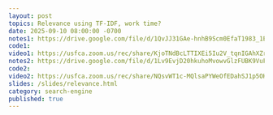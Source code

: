 ```yaml
---
layout: post
topics: Relevance using TF-IDF, work time?
date: 2025-09-10 08:00:00 -0700
notes1: https://drive.google.com/file/d/1QvJJ31GAe-hnhB9Scm0EfaT1983_1EjY/view?usp=sharing
code1: 
video1: https://usfca.zoom.us/rec/share/KjoTNdBcLTTIXEi5Iu2V_tqnIGAhXZrkzIlmiYoD3M4eDVq0SFMCQp76CwZjOzyD.j4JCC7Gw5F-NSU2R
notes2: https://drive.google.com/file/d/1Lv9EvjD20hkuhoMvowvGlzFUBK9VuFC8/view?usp=sharing
code2: 
video2: https://usfca.zoom.us/rec/share/NQsvWT1c-MQlsaPYWeOfEDahSJ1p5OH4uqpq7vJNdbU5-mRKbB78mS0VYStjG0E1.8mNXdc8QkCHDsYhn
slides: /slides/relevance.html
category: search-engine
published: true
---
```

